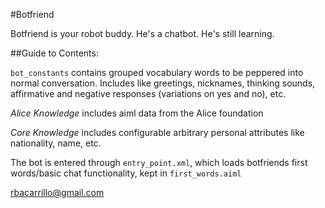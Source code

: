 #Botfriend

Botfriend is your robot buddy. He's a chatbot. He's still learning.

##Guide to Contents:

`bot_constants` contains grouped vocabulary words
to be peppered into normal conversation. Includes
like greetings, nicknames, thinking sounds, affirmative and negative responses (variations on yes and no), etc.

*Alice Knowledge* includes aiml data from the Alice foundation

*Core Knowledge* includes configurable arbitrary personal attributes like nationality, name, etc. 

The bot is entered through `entry_point.xml`, which loads botfriends first words/basic chat functionality, kept in 
`first_words.aiml` 

rbacarrillo@gmail.com
